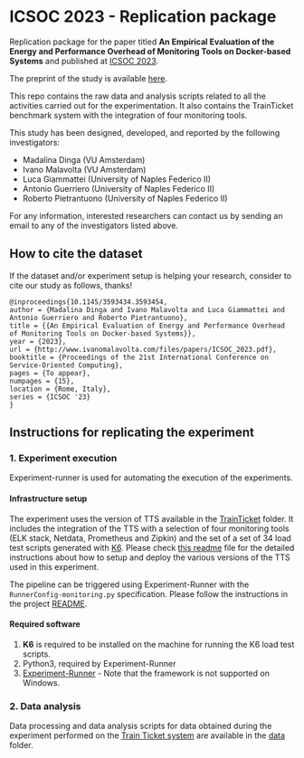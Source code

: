# ICSOC 2023 - Replication package
Replication package for the paper titled __An Empirical Evaluation of the Energy and Performance Overhead of Monitoring Tools on Docker-based Systems__ and published at [ICSOC 2023](https://icsoc2023.diag.uniroma1.it).

The preprint of the study is available [here](http://www.ivanomalavolta.com/files/papers/ICSOC_2023.pdf).

This repo contains the raw data and analysis scripts related to all the activities carried out for the experimentation. It also contains the TrainTicket benchmark system with the integration of four monitoring tools.

This study has been designed, developed, and reported by the following investigators:
- Madalina Dinga (VU Amsterdam)
- Ivano Malavolta (VU Amsterdam)
- Luca Giammattei (University of Naples Federico II)
- Antonio Guerriero (University of Naples Federico II)
- Roberto Pietrantuono (University of Naples Federico II)

For any information, interested researchers can contact us by sending an email to any of the investigators listed above.

## How to cite the dataset
If the dataset and/or experiment setup is helping your research, consider to cite our study as follows, thanks!

```
@inproceedings{10.1145/3593434.3593454,
author = {Madalina Dinga and Ivano Malavolta and Luca Giammattei and Antonio Guerriero and Roberto Pietrantuono},
title = {{An Empirical Evaluation of Energy and Performance Overhead of Monitoring Tools on Docker-based Systems}},
year = {2023},
url = {http://www.ivanomalavolta.com/files/papers/ICSOC_2023.pdf},
booktitle = {Proceedings of the 21st International Conference on Service-Oriented Computing},
pages = {To appear},
numpages = {15},
location = {Rome, Italy},
series = {ICSOC '23}
}
```

## Instructions for replicating the experiment

### 1. Experiment execution

Experiment-runner is used for automating the execution of the experiments.

#### Infrastructure setup

The experiment uses the version of TTS available in the [TrainTicket](./TrainTicket) folder. It includes the integration of the TTS with a selection of four monitoring tools (ELK stack, Netdata, Prometheus and Zipkin) and the set of a set of 34 load test scripts generated with [K6](https://k6.io/). Please check [this readme](./TrainTicket/readme.md) file for the detailed instructions about how to setup and deploy the various versions of the TTS used in this experiment. 

The pipeline can be triggered using Experiment-Runner with the `RunnerConfig-monitoring.py` specification. Please follow
the instructions in the project [README](https://github.com/S2-group/experiment-runner).

#### Required software
1. **K6** is required to be installed on the machine for running the K6 load test scripts.
2. Python3, required by Experiment-Runner
3. [Experiment-Runner](https://github.com/S2-group/experiment-runner) - Note that the framework is not supported on
   Windows. 

### 2. Data analysis

Data processing and data analysis scripts for data obtained during the experiment performed on the [Train Ticket system](https://github.com/FudanSELab/train-ticket) are available in the [data](./data) folder.
